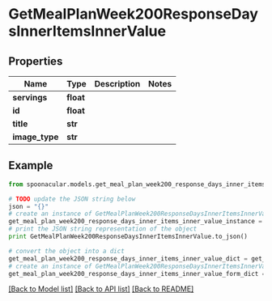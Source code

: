 # GetMealPlanWeek200ResponseDaysInnerItemsInnerValue


## Properties

Name | Type | Description | Notes
------------ | ------------- | ------------- | -------------
**servings** | **float** |  | 
**id** | **float** |  | 
**title** | **str** |  | 
**image_type** | **str** |  | 

## Example

```python
from spoonacular.models.get_meal_plan_week200_response_days_inner_items_inner_value import GetMealPlanWeek200ResponseDaysInnerItemsInnerValue

# TODO update the JSON string below
json = "{}"
# create an instance of GetMealPlanWeek200ResponseDaysInnerItemsInnerValue from a JSON string
get_meal_plan_week200_response_days_inner_items_inner_value_instance = GetMealPlanWeek200ResponseDaysInnerItemsInnerValue.from_json(json)
# print the JSON string representation of the object
print GetMealPlanWeek200ResponseDaysInnerItemsInnerValue.to_json()

# convert the object into a dict
get_meal_plan_week200_response_days_inner_items_inner_value_dict = get_meal_plan_week200_response_days_inner_items_inner_value_instance.to_dict()
# create an instance of GetMealPlanWeek200ResponseDaysInnerItemsInnerValue from a dict
get_meal_plan_week200_response_days_inner_items_inner_value_form_dict = get_meal_plan_week200_response_days_inner_items_inner_value.from_dict(get_meal_plan_week200_response_days_inner_items_inner_value_dict)
```
[[Back to Model list]](../README.md#documentation-for-models) [[Back to API list]](../README.md#documentation-for-api-endpoints) [[Back to README]](../README.md)


